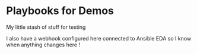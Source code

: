 # Playbooks for Demos
My little stash of stuff for testing

I also have a webhook configured here connected to Ansible EDA so I know when anything changes here !
